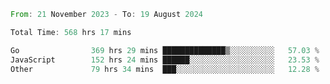 <!--START_SECTION:waka-->

```rust
From: 21 November 2023 - To: 19 August 2024

Total Time: 568 hrs 17 mins

Go                369 hrs 29 mins ██████████████▒░░░░░░░░░░   57.03 %
JavaScript        152 hrs 24 mins ██████░░░░░░░░░░░░░░░░░░░   23.53 %
Other             79 hrs 34 mins  ███░░░░░░░░░░░░░░░░░░░░░░   12.28 %
```

<!--END_SECTION:waka-->
